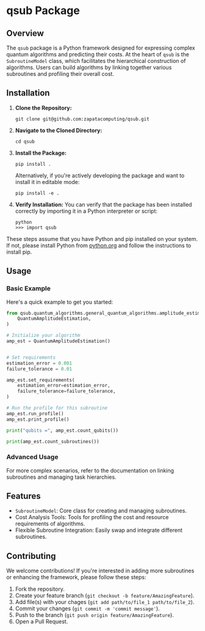 # qsub Package

## Overview
The `qsub` package is a Python framework designed for expressing complex quantum algorithms and predicting their costs. At the heart of `qsub` is the `SubroutineModel` class, which facilitates the hierarchical construction of algorithms. Users can build algorithms by linking together various subroutines and profiling their overall cost.

## Installation

1. **Clone the Repository:**
   ```
   git clone git@github.com:zapatacomputing/qsub.git
   ```

2. **Navigate to the Cloned Directory:**
   ```
   cd qsub
   ```

3. **Install the Package:**
   ```
   pip install .
   ```
   Alternatively, if you're actively developing the package and want to install it in editable mode:
   ```
   pip install -e .
   ```

4. **Verify Installation:**
   You can verify that the package has been installed correctly by importing it in a Python interpreter or script:
   ```
   python
   >>> import qsub
   ```

These steps assume that you have Python and pip installed on your system. If not, please install Python from [python.org](https://www.python.org/downloads/) and follow the instructions to install pip.





## Usage

### Basic Example
Here's a quick example to get you started:

```python
from qsub.quantum_algorithms.general_quantum_algorithms.amplitude_estimation import (
    QuantumAmplitudeEstimation,
)

# Initialize your algorithm
amp_est = QuantumAmplitudeEstimation()


# Set requirements
estimation_error = 0.001
failure_tolerance = 0.01

amp_est.set_requirements(
    estimation_error=estimation_error,
    failure_tolerance=failure_tolerance,
)

# Run the profile for this subroutine
amp_est.run_profile()
amp_est.print_profile()

print("qubits =", amp_est.count_qubits())

print(amp_est.count_subroutines())
```

### Advanced Usage
For more complex scenarios, refer to the documentation on linking subroutines and managing task hierarchies.

## Features
- `SubroutineModel`: Core class for creating and managing subroutines.
- Cost Analysis Tools: Tools for profiling the cost and resource requirements of algorithms.
- Flexible Subroutine Integration: Easily swap and integrate different subroutines.

## Contributing
We welcome contributions! If you're interested in adding more subroutines or enhancing the framework, please follow these steps:
1. Fork the repository.
2. Create your feature branch (`git checkout -b feature/AmazingFeature`).
3. Add file(s) with your chages (`git add path/to/file_1 path/to/file_2`).
4. Commit your changes (`git commit -m 'commit message'`).
5. Push to the branch (`git push origin feature/AmazingFeature`).
6. Open a Pull Request.
